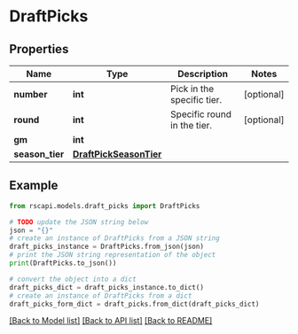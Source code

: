 # DraftPicks


## Properties

Name | Type | Description | Notes
------------ | ------------- | ------------- | -------------
**number** | **int** | Pick in the specific tier. | [optional] 
**round** | **int** | Specific round in the tier. | [optional] 
**gm** | **int** |  | 
**season_tier** | [**DraftPickSeasonTier**](DraftPickSeasonTier.md) |  | 

## Example

```python
from rscapi.models.draft_picks import DraftPicks

# TODO update the JSON string below
json = "{}"
# create an instance of DraftPicks from a JSON string
draft_picks_instance = DraftPicks.from_json(json)
# print the JSON string representation of the object
print(DraftPicks.to_json())

# convert the object into a dict
draft_picks_dict = draft_picks_instance.to_dict()
# create an instance of DraftPicks from a dict
draft_picks_form_dict = draft_picks.from_dict(draft_picks_dict)
```
[[Back to Model list]](../README.md#documentation-for-models) [[Back to API list]](../README.md#documentation-for-api-endpoints) [[Back to README]](../README.md)


